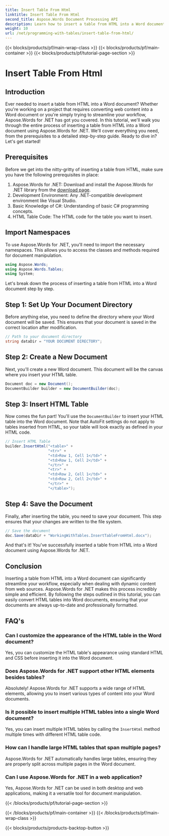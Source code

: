 ```yaml
---
title: Insert Table From Html
linktitle: Insert Table From Html
second_title: Aspose.Words Document Processing API
description: Learn how to insert a table from HTML into a Word document using Aspose.Words for .NET. Follow our detailed, guide for seamless document integration.
weight: 10
url: /net/programming-with-tables/insert-table-from-html/
---
```


{{< blocks/products/pf/main-wrap-class >}}
{{< blocks/products/pf/main-container >}}
{{< blocks/products/pf/tutorial-page-section >}}

# Insert Table From Html

## Introduction

Ever needed to insert a table from HTML into a Word document? Whether you're working on a project that requires converting web content into a Word document or you're simply trying to streamline your workflow, Aspose.Words for .NET has got you covered. In this tutorial, we'll walk you through the entire process of inserting a table from HTML into a Word document using Aspose.Words for .NET. We'll cover everything you need, from the prerequisites to a detailed step-by-step guide. Ready to dive in? Let's get started!

## Prerequisites

Before we get into the nitty-gritty of inserting a table from HTML, make sure you have the following prerequisites in place:

1. Aspose.Words for .NET: Download and install the Aspose.Words for .NET library from the [download page](https://releases.aspose.com/words/net/).
2. Development Environment: Any .NET-compatible development environment like Visual Studio.
3. Basic Knowledge of C#: Understanding of basic C# programming concepts.
4. HTML Table Code: The HTML code for the table you want to insert.

## Import Namespaces

To use Aspose.Words for .NET, you'll need to import the necessary namespaces. This allows you to access the classes and methods required for document manipulation.

```csharp
using Aspose.Words;
using Aspose.Words.Tables;
using System;
```

Let's break down the process of inserting a table from HTML into a Word document step by step.

## Step 1: Set Up Your Document Directory

Before anything else, you need to define the directory where your Word document will be saved. This ensures that your document is saved in the correct location after modification.

```csharp
// Path to your document directory
string dataDir = "YOUR DOCUMENT DIRECTORY";
```

## Step 2: Create a New Document

Next, you'll create a new Word document. This document will be the canvas where you insert your HTML table.

```csharp
Document doc = new Document();
DocumentBuilder builder = new DocumentBuilder(doc);
```

## Step 3: Insert HTML Table

Now comes the fun part! You'll use the `DocumentBuilder` to insert your HTML table into the Word document. Note that AutoFit settings do not apply to tables inserted from HTML, so your table will look exactly as defined in your HTML code.

```csharp
// Insert HTML Table
builder.InsertHtml("<table>" +
                   "<tr>" +
                   "<td>Row 1, Cell 1</td>" +
                   "<td>Row 1, Cell 2</td>" +
                   "</tr>" +
                   "<tr>" +
                   "<td>Row 2, Cell 1</td>" +
                   "<td>Row 2, Cell 2</td>" +
                   "</tr>" +
                   "</table>");
```

## Step 4: Save the Document

Finally, after inserting the table, you need to save your document. This step ensures that your changes are written to the file system.

```csharp
// Save the document
doc.Save(dataDir + "WorkingWithTables.InsertTableFromHtml.docx");
```

And that's it! You've successfully inserted a table from HTML into a Word document using Aspose.Words for .NET.

## Conclusion

Inserting a table from HTML into a Word document can significantly streamline your workflow, especially when dealing with dynamic content from web sources. Aspose.Words for .NET makes this process incredibly simple and efficient. By following the steps outlined in this tutorial, you can easily convert HTML tables into Word documents, ensuring that your documents are always up-to-date and professionally formatted.

## FAQ's

### Can I customize the appearance of the HTML table in the Word document?
Yes, you can customize the HTML table's appearance using standard HTML and CSS before inserting it into the Word document.

### Does Aspose.Words for .NET support other HTML elements besides tables?
Absolutely! Aspose.Words for .NET supports a wide range of HTML elements, allowing you to insert various types of content into your Word documents.

### Is it possible to insert multiple HTML tables into a single Word document?
Yes, you can insert multiple HTML tables by calling the `InsertHtml` method multiple times with different HTML table code.

### How can I handle large HTML tables that span multiple pages?
Aspose.Words for .NET automatically handles large tables, ensuring they are properly split across multiple pages in the Word document.

### Can I use Aspose.Words for .NET in a web application?
Yes, Aspose.Words for .NET can be used in both desktop and web applications, making it a versatile tool for document manipulation.

{{< /blocks/products/pf/tutorial-page-section >}}

{{< /blocks/products/pf/main-container >}}
{{< /blocks/products/pf/main-wrap-class >}}

{{< blocks/products/products-backtop-button >}}
